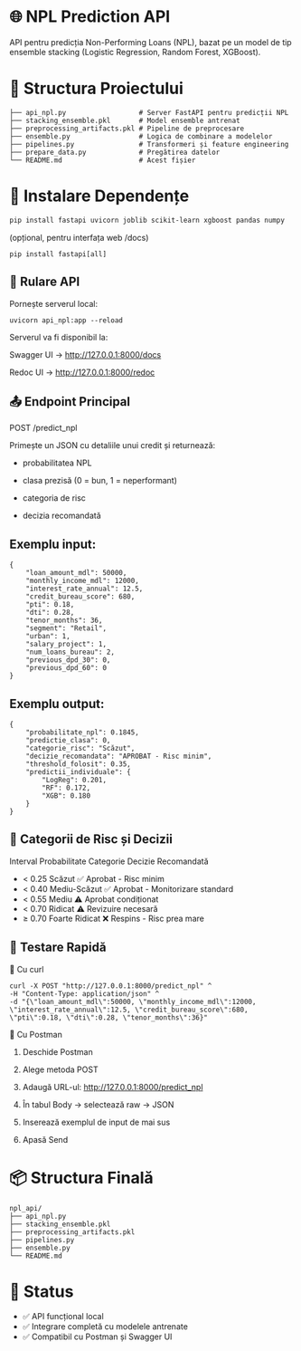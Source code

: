 # 🌐 NPL Prediction API

API pentru predicția Non-Performing Loans (NPL), bazat pe un model de tip ensemble stacking (Logistic Regression, Random Forest, XGBoost).

# 📁 Structura Proiectului
```
├── api_npl.py                  # Server FastAPI pentru predicții NPL
├── stacking_ensemble.pkl       # Model ensemble antrenat
├── preprocessing_artifacts.pkl # Pipeline de preprocesare
├── ensemble.py                 # Logica de combinare a modelelor
├── pipelines.py                # Transformeri și feature engineering
├── prepare_data.py             # Pregătirea datelor
└── README.md                   # Acest fișier
```
# 🔧 Instalare Dependențe
```bash
pip install fastapi uvicorn joblib scikit-learn xgboost pandas numpy
```


(opțional, pentru interfața web /docs)
```
pip install fastapi[all]
```
## 🏃 Rulare API

Pornește serverul local:
```
uvicorn api_npl:app --reload
```

Serverul va fi disponibil la:

Swagger UI → http://127.0.0.1:8000/docs

Redoc UI → http://127.0.0.1:8000/redoc

## 📤 Endpoint Principal
POST /predict_npl

Primește un JSON cu detaliile unui credit și returnează:

- probabilitatea NPL

- clasa prezisă (0 = bun, 1 = neperformant)

- categoria de risc

- decizia recomandată

## Exemplu input:
```
{
    "loan_amount_mdl": 50000,
    "monthly_income_mdl": 12000,
    "interest_rate_annual": 12.5,
    "credit_bureau_score": 680,
    "pti": 0.18,
    "dti": 0.28,
    "tenor_months": 36,
    "segment": "Retail",
    "urban": 1,
    "salary_project": 1,
    "num_loans_bureau": 2,
    "previous_dpd_30": 0,
    "previous_dpd_60": 0
}
```

## Exemplu output:
```
{
    "probabilitate_npl": 0.1845,
    "predictie_clasa": 0,
    "categorie_risc": "Scăzut",
    "decizie_recomandata": "APROBAT - Risc minim",
    "threshold_folosit": 0.35,
    "predictii_individuale": {
        "LogReg": 0.201,
        "RF": 0.172,
        "XGB": 0.180
    }
}
```
## 🧠 Categorii de Risc și Decizii
Interval Probabilitate	Categorie	Decizie Recomandată
- < 0.25	Scăzut	✅ Aprobat - Risc minim
- < 0.40	Mediu-Scăzut	✅ Aprobat - Monitorizare standard
- < 0.55	Mediu	⚠️ Aprobat condiționat
- < 0.70	Ridicat	⚠️ Revizuire necesară
- ≥ 0.70	Foarte Ridicat	❌ Respins - Risc prea mare
## 🧾 Testare Rapidă
🔹 Cu curl
```
curl -X POST "http://127.0.0.1:8000/predict_npl" ^
-H "Content-Type: application/json" ^
-d "{\"loan_amount_mdl\":50000, \"monthly_income_mdl\":12000, \"interest_rate_annual\":12.5, \"credit_bureau_score\":680, \"pti\":0.18, \"dti\":0.28, \"tenor_months\":36}"
```
🔹 Cu Postman

1. Deschide Postman

2. Alege metoda POST

3. Adaugă URL-ul: http://127.0.0.1:8000/predict_npl

4. În tabul Body → selectează raw → JSON

5. Inserează exemplul de input de mai sus

6. Apasă Send

# 📦 Structura Finală
```
npl_api/
├── api_npl.py
├── stacking_ensemble.pkl
├── preprocessing_artifacts.pkl
├── pipelines.py
├── ensemble.py
└── README.md
```
# 🎯 Status

- ✅ API funcțional local
- ✅ Integrare completă cu modelele antrenate
- ✅ Compatibil cu Postman și Swagger UI

